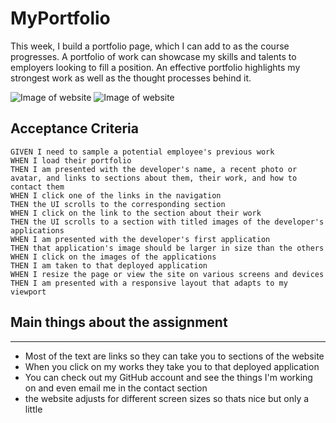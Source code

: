 # MyPortfolio
This week, I build a portfolio page, which I can add to as the course progresses. A portfolio of work can showcase my skills and talents to employers looking to fill a position. An effective portfolio highlights my strongest work as well as the thought processes behind it.

![Image of website](https://user-images.githubusercontent.com/90152576/136644128-6021c927-91c5-4e28-a695-c30d8b03db9a.png)
![Image of website](https://user-images.githubusercontent.com/90152576/136644153-6cb91134-40c2-4c8a-9238-b3aa25ad1050.png)

## Acceptance Criteria
```
GIVEN I need to sample a potential employee's previous work
WHEN I load their portfolio
THEN I am presented with the developer's name, a recent photo or avatar, and links to sections about them, their work, and how to contact them
WHEN I click one of the links in the navigation
THEN the UI scrolls to the corresponding section
WHEN I click on the link to the section about their work
THEN the UI scrolls to a section with titled images of the developer's applications
WHEN I am presented with the developer's first application
THEN that application's image should be larger in size than the others
WHEN I click on the images of the applications
THEN I am taken to that deployed application
WHEN I resize the page or view the site on various screens and devices
THEN I am presented with a responsive layout that adapts to my viewport
```

## Main things about the assignment 
***
* Most of the text are links so they can take you to sections of the website
* When you click on my works they take you to that deployed application 
* You can check out my GitHub account and see the things I'm working on and even email me in the contact section
* the website adjusts for different screen sizes so thats nice but only a little
